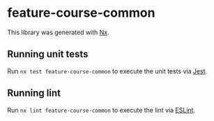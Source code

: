 # feature-course-common

This library was generated with [Nx](https://nx.dev).

## Running unit tests

Run `nx test feature-course-common` to execute the unit tests via [Jest](https://jestjs.io).

## Running lint

Run `nx lint feature-course-common` to execute the lint via [ESLint](https://eslint.org/).
